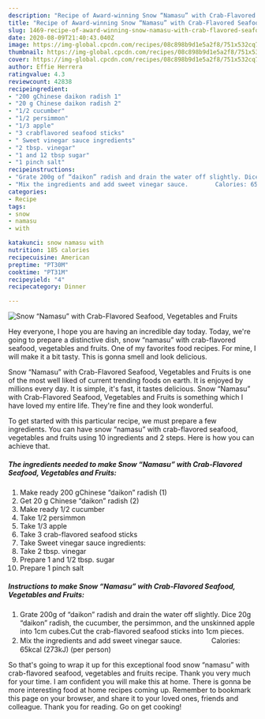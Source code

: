 ```yaml
---
description: "Recipe of Award-winning Snow “Namasu” with Crab-Flavored Seafood, Vegetables and Fruits"
title: "Recipe of Award-winning Snow “Namasu” with Crab-Flavored Seafood, Vegetables and Fruits"
slug: 1469-recipe-of-award-winning-snow-namasu-with-crab-flavored-seafood-vegetables-and-fruits
date: 2020-08-09T21:40:43.040Z
image: https://img-global.cpcdn.com/recipes/08c898b9d1e5a2f8/751x532cq70/snow-namasu-with-crab-flavored-seafood-vegetables-and-fruits-recipe-main-photo.jpg
thumbnail: https://img-global.cpcdn.com/recipes/08c898b9d1e5a2f8/751x532cq70/snow-namasu-with-crab-flavored-seafood-vegetables-and-fruits-recipe-main-photo.jpg
cover: https://img-global.cpcdn.com/recipes/08c898b9d1e5a2f8/751x532cq70/snow-namasu-with-crab-flavored-seafood-vegetables-and-fruits-recipe-main-photo.jpg
author: Effie Herrera
ratingvalue: 4.3
reviewcount: 42838
recipeingredient:
- "200 gChinese daikon radish 1"
- "20 g Chinese daikon radish 2"
- "1/2 cucumber"
- "1/2 persimmon"
- "1/3 apple"
- "3 crabflavored seafood sticks"
- " Sweet vinegar sauce ingredients"
- "2 tbsp. vinegar"
- "1 and 12 tbsp sugar"
- "1 pinch salt"
recipeinstructions:
- "Grate 200g of “daikon” radish and drain the water off slightly. Dice 20g “daikon” radish, the cucumber, the persimmon, and the unskinned apple into 1cm cubes.Cut the crab-flavored seafood sticks into 1cm pieces."
- "Mix the ingredients and add sweet vinegar sauce.　　　　 Calories: 65kcal (273kJ) (per person)"
categories:
- Recipe
tags:
- snow
- namasu
- with

katakunci: snow namasu with 
nutrition: 185 calories
recipecuisine: American
preptime: "PT30M"
cooktime: "PT31M"
recipeyield: "4"
recipecategory: Dinner

---
```



![Snow “Namasu” with Crab-Flavored Seafood, Vegetables and Fruits](https://img-global.cpcdn.com/recipes/08c898b9d1e5a2f8/751x532cq70/snow-namasu-with-crab-flavored-seafood-vegetables-and-fruits-recipe-main-photo.jpg)

Hey everyone, I hope you are having an incredible day today. Today, we're going to prepare a distinctive dish, snow “namasu” with crab-flavored seafood, vegetables and fruits. One of my favorites food recipes. For mine, I will make it a bit tasty. This is gonna smell and look delicious.



Snow “Namasu” with Crab-Flavored Seafood, Vegetables and Fruits is one of the most well liked of current trending foods on earth. It is enjoyed by millions every day. It is simple, it's fast, it tastes delicious. Snow “Namasu” with Crab-Flavored Seafood, Vegetables and Fruits is something which I have loved my entire life. They're fine and they look wonderful.


To get started with this particular recipe, we must prepare a few ingredients. You can have snow “namasu” with crab-flavored seafood, vegetables and fruits using 10 ingredients and 2 steps. Here is how you can achieve that.

<!--inarticleads1-->

##### The ingredients needed to make Snow “Namasu” with Crab-Flavored Seafood, Vegetables and Fruits:

1. Make ready 200 gChinese “daikon” radish (1)
1. Get 20 g Chinese “daikon” radish (2)
1. Make ready 1/2 cucumber
1. Take 1/2 persimmon
1. Take 1/3 apple
1. Take 3 crab-flavored seafood sticks
1. Take  Sweet vinegar sauce ingredients:
1. Take 2 tbsp. vinegar
1. Prepare 1 and 1/2 tbsp. sugar
1. Prepare 1 pinch salt




<!--inarticleads2-->

##### Instructions to make Snow “Namasu” with Crab-Flavored Seafood, Vegetables and Fruits:

1. Grate 200g of “daikon” radish and drain the water off slightly. Dice 20g “daikon” radish, the cucumber, the persimmon, and the unskinned apple into 1cm cubes.Cut the crab-flavored seafood sticks into 1cm pieces.
1. Mix the ingredients and add sweet vinegar sauce.　　　　 Calories: 65kcal (273kJ) (per person)




So that's going to wrap it up for this exceptional food snow “namasu” with crab-flavored seafood, vegetables and fruits recipe. Thank you very much for your time. I am confident you will make this at home. There is gonna be more interesting food at home recipes coming up. Remember to bookmark this page on your browser, and share it to your loved ones, friends and colleague. Thank you for reading. Go on get cooking!
